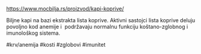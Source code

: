 https://www.mocbilja.rs/proizvod/kapi-koprive/

Biljne kapi na bazi ekstrakta lista koprive. Aktivni sastojci lista koprive deluju povoljno kod anemije i  podržavaju normalnu funkciju koštano-zglobnog i imunološkog sistema.

#krv/anemija #kosti #zglobovi #imunitet 